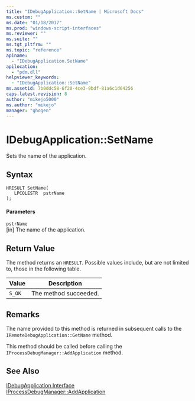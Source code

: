 ```yaml
---
title: "IDebugApplication::SetName | Microsoft Docs"
ms.custom: ""
ms.date: "01/18/2017"
ms.prod: "windows-script-interfaces"
ms.reviewer: ""
ms.suite: ""
ms.tgt_pltfrm: ""
ms.topic: "reference"
apiname: 
  - "IDebugApplication.SetName"
apilocation: 
  - "pdm.dll"
helpviewer_keywords: 
  - "IDebugApplication::SetName"
ms.assetid: 7b0ddc58-6f20-4ce3-9bdf-81a6c1d64256
caps.latest.revision: 8
author: "mikejo5000"
ms.author: "mikejo"
manager: "ghogen"
---
```

# IDebugApplication::SetName
Sets the name of the application.  
  
## Syntax  
  
```  
HRESULT SetName(  
   LPCOLESTR  pstrName  
);  
```  
  
#### Parameters  
 `pstrName`  
 [in] The name of the application.  
  
## Return Value  
 The method returns an `HRESULT`. Possible values include, but are not limited to, those in the following table.  
  
|Value|Description|  
|-----------|-----------------|  
|`S_OK`|The method succeeded.|  
  
## Remarks  
 The name provided to this method is returned in subsequent calls to the `IRemoteDebugApplication::GetName` method.  
  
 This method should be called before calling the `IProcessDebugManager::AddApplication` method.  
  
## See Also  
 [IDebugApplication Interface](../../winscript/reference/idebugapplication-interface.md)   
 [IProcessDebugManager::AddApplication](../../winscript/reference/iprocessdebugmanager-addapplication.md)